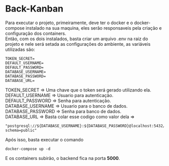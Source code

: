 <h1>Back-Kanban</h1>
<p>Para executar o projeto, primeiramente, deve ter o docker e o docker-compose instalado na sua maquina, eles serão responsaveis pela criação e configuração dos containers.<br>
Então, com os dois instalados, basta criar um arquivo .env na raiz do projeto e nele será setada as configurações do ambiente, as variáveis utilizadas são:

```
TOKEN_SECRET=
DEFAULT_USERNAME=
DEFAULT_PASSWORD=
DATABASE_USERNAME=
DATABASE_PASSWORD=
DATABASE_URL=
```

TOKEN_SECRET => Uma chave que o token será gerado utilizando ela.<br>
DEFAULT_USERNAME => Usuario para autenticação.<br>
DEFAULT_PASSWORD => Senha para autenticação.<br>
DATABASE_USERNAME => Usuario para o banco de dados.<br>
DATABASE_PASSWORD => Senha para banco de dados.<br>
DATABASE_URL => Basta colar esse codigo como valor dela =>

```
"postgresql://${DATABASE_USERNAME}:${DATABASE_PASSWORD}@localhost:5432/?schema=public"
```

Após isso, basta executar o comando

```
docker-compose up -d
```

E os containers subirão, o backend fica na porta <b>5000</b>.

</p>
